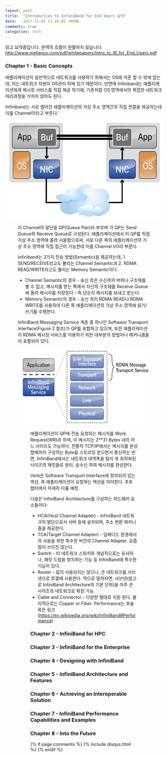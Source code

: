 ```yaml
---
layout: post
title:  "Introduction to InfiniBand for End Users 요약"
date:   2017-11-02 11:26:05 +0900
comments: true
categories: tech
---
```

읽고 요약중입니다. 문맥의 흐름이 원활하지 않습니다.
http://www.mellanox.com/pdf/whitepapers/Intro_to_IB_for_End_Users.pdf

### Chapter 1 - Basic Concepts

애플리케이션이 일반적으로 네트워크를 사용하기 위해서는 OS에 의존 할 수 밖에 없는데, 이는 네트워크 자원이 OS관리 하에 있기 때문이다. 반면에 Infiniband는 애플리케이션에게 메시징 서비스를 직접 제공 하기에, 기존처럼 OS 영역에서의 복잡한 네트워크 처리과정을 거치지 않아도 된다.

Infiniband는 서로 떨어진 애플리케이션의 가상 주소 영역간의 직접 연결을 제공하는데 이를 Channel이라고 부른다.

![Figure 1](/assets/images/ibintro_fig1.jpg)
<Figure 1 OS 관여없이 가상 주소 영역간의 직접 접근이 가능해진다>

이 Channel의 말단을 QP(Queue Pair)라 부르며 각 QP는 Send Queue와 Receive Queue로 구성된다. 애플리케이션에서 이 QP를 직접 가상 주소 영역에 올려 사용함으로써, 서로 다른 쪽의 애플리케이션의 가상 주소 영역에 직접 접근이 가능한데 이를 Channel I/O라 부른다.

Infiniband는 2가지 전송 방법(Semantic)을 제공하는데, 1. SEND/RECEIVE라고도 불리는 Channel Semantic과 2. RDMA READ/WRITE라고도 불리는 Memory Semantic이다.
* Channel Semantic의 경우 - 송신 측은 수신측의 버퍼나 구조체를 볼 수 없고, 메시지를 받는 쪽에서 자신의 구조체를 Receive Queue에 올려 메시지를 저장한다 - 즉 단순히 메시지를 보내고 받는다.
* Memory Semantic의 경우 - 송신 측이 RDMA READ나 RDMA WRITE를 사용하여 다른 쪽 애플리케이션의 가상 주소 영역에 읽기/쓰기를 수행한다.

InfiniBand Messaging Serivce 계층 중 하나인 Software Transport Interface(Figure 2 참조)가 QP를 포함하고 있으며, 또한 애플리케이션이 RDMA 메시징 서비스를 이용하기 위한 대부분의 방법이나 메커니즘들이 포함되어 있다.

![Figure 2](/assets/images/ibintro_fig2.jpg)
<Figure 2 InfiniBand Architecture는 애플리케이션에게 사용하기 쉬운 메시징 서비스를 제공한다. OSI 모형과 유사한 계층들을 포함하고 있다>

애플리케이션이 QP에 전송 요청하는 메시지를 Work Request(WR)라 하며, 이 메시지는 2**31 Bytes 내의 어느 사이즈도 가능하다.
전통적 TCP/IP에서는 메시지를 완성할때까지 구성하는 Byte를 스트리밍 받으면서 통신하는 반면, InfiniBand에서는 네트워크 대역폭을 탐지 후 최적화된 사이즈의 패킷들로 분리, 송수신 하여 메시지를 완성한다.

Verb은 Software Transport Interface에 정의되어 있는 액션, 즉 애플리케이션이 요청하는 액션을 의미한다. 추후 챕터에서 자세히 다룰 예정.

다음은 InfiniBand Architecture를 구성하는 하드웨어 요소들이다:
* HCA(Host Channel Adapter) - InfiniBand 네트워크의 말단으로서 서버 등에 설치되며, 주소 변환 메커니즘을 제공한다.
* TCA(Target Channel Adapter) - 임베디드 환경에서의 사용을 위한 특수한 버전의 Channel Adapter. 요즘 많이 쓰이진 않는다.
* Switch - 타 네트워크 스위치와 개념적으로는 유사하나, 패킷 드랍을 방지하는 기능 등 InfiniBand에 특수한 기능이 있다.
* Router -  많이 사용되지는 않으나, 큰 네트워크를 서브넷으로 쪼갤때 사용한다. 역으로 말하자면, 서브넷(참고로 InfiniBand Architecture의 기본 단위)을 아주 큰 사이즈의 네트워크로 확장 가능.
* Cable and Connector - 다양한 형태로 지원 된다. 물리적으로는 Copper or Fiber. Performance는 후술 혹은 링크(https://en.wikipedia.org/wiki/InfiniBand#Performance)

### Chapter 2 - InfiniBand for HPC
### Chapter 3 - InfiniBand for the Enterprise
### Chapter 4 - Designing with InfiniBand
### Chapter 5 - InfiniBand Architecture and Features
### Chapter 6 - Achieving an Interoperable Solution
### Chapter 7 - InfiniBand Performance Capabilities and Examples
### Chapter 8 - Into the Future

{% if page.comments %}
{% include disqus.html %}
{% endif %}
